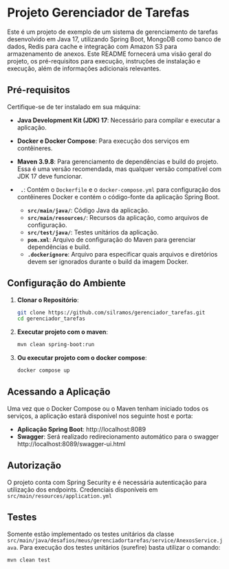 # Projeto Gerenciador de Tarefas

Este é um projeto de exemplo de um sistema de gerenciamento de tarefas desenvolvido em Java 17, utilizando Spring Boot, MongoDB como banco de dados, Redis para cache e integração com Amazon S3 para armazenamento de anexos. Este README fornecerá uma visão geral do projeto, os pré-requisitos para execução, instruções de instalação e execução, além de informações adicionais relevantes.

## Pré-requisitos

Certifique-se de ter instalado em sua máquina:

- **Java Development Kit (JDK) 17**: Necessário para compilar e executar a aplicação.
- **Docker e Docker Compose**: Para execução dos serviços em contêineres.
- **Maven 3.9.8**: Para gerenciamento de dependências e build do projeto. Essa é uma versão recomendada, mas qualquer versão compatível com JDK 17 deve funcionar.


- **` .`**: Contém o `Dockerfile` e o `docker-compose.yml` para configuração dos contêineres Docker e contém o código-fonte da aplicação Spring Boot.
    - **`src/main/java/`**: Código Java da aplicação.
    - **`src/main/resources/`**: Recursos da aplicação, como arquivos de configuração.
    - **`src/test/java/`**: Testes unitários da aplicação.
    - **`pom.xml`**: Arquivo de configuração do Maven para gerenciar dependências e build.
    - **`.dockerignore`**: Arquivo para especificar quais arquivos e diretórios devem ser ignorados durante o build da imagem Docker.

## Configuração do Ambiente

1. **Clonar o Repositório**:
   ```bash
   git clone https://github.com/silramos/gerenciador_tarefas.git
   cd gerenciador_tarefas

2. **Executar projeto com o maven**:
   ```bash
   mvn clean spring-boot:run

3. **Ou executar projeto com o docker compose**:
   ```bash
   docker compose up

## Acessando a Aplicação

Uma vez que o Docker Compose ou o Maven tenham iniciado todos os serviços, a aplicação estará disponível nos seguinte host e porta:

- **Aplicação Spring Boot**: http://localhost:8089
- **Swagger**: Será realizado redirecionamento automático para o swagger http://localhost:8089/swagger-ui.html

## Autorização

O projeto conta com Spring Security e é necessária autenticação para utilização dos endpoints. Credenciais disponíveis em `src/main/resources/application.yml`

## Testes

Somente estão implementado os testes unitários da classe `src/main/java/desafios/meus/gerenciadortarefas/service/AnexosService.java`. Para execução dos testes unitários (surefire) basta utilizar o comando:
   ```bash
   mvn clean test